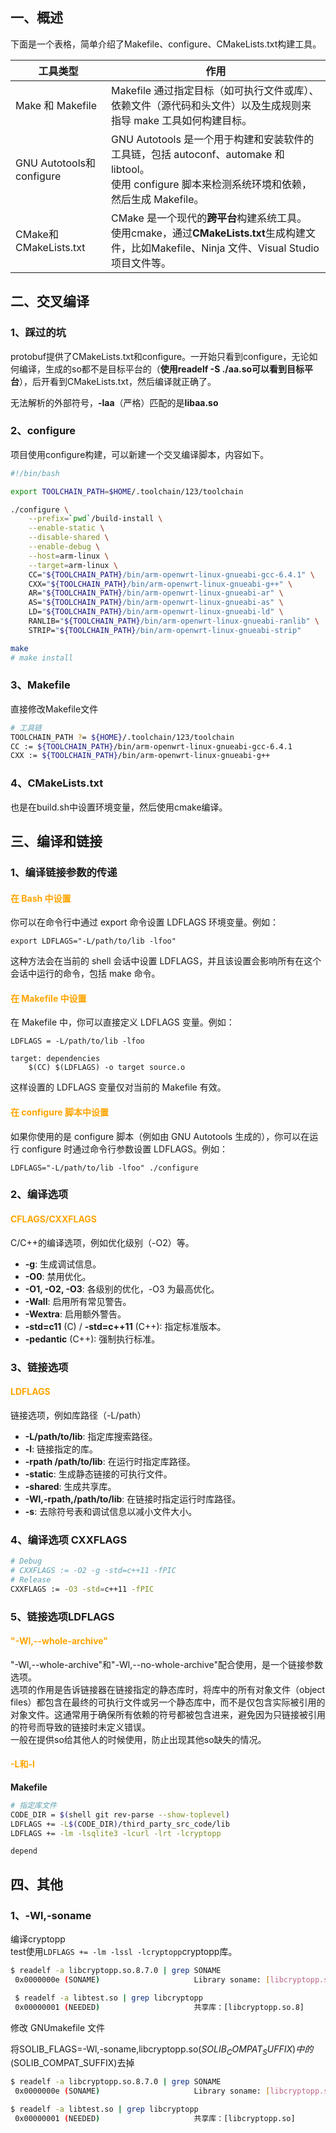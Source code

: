 ## 一、概述

下面是一个表格，简单介绍了Makefile、configure、CMakeLists.txt构建工具。

| 工具类型 | 作用 |
| -----| -----|
|Make 和 Makefile| Makefile 通过指定目标（如可执行文件或库）、依赖文件（源代码和头文件）以及生成规则来指导 make 工具如何构建目标。|
| GNU Autotools和configure | GNU Autotools 是一个用于构建和安装软件的工具链，包括 autoconf、automake 和 libtool。</br>使用 configure 脚本来检测系统环境和依赖，然后生成 Makefile。|
| CMake和CMakeLists.txt | CMake 是一个现代的**跨平台**构建系统工具。</br>使用cmake，通过**CMakeLists.txt**生成构建文件，比如Makefile、Ninja 文件、Visual Studio 项目文件等。|


## 二、交叉编译

### 1、踩过的坑

protobuf提供了CMakeLists.txt和configure。一开始只看到configure，无论如何编译，生成的so都不是目标平台的（**使用readelf -S ./aa.so可以看到目标平台**），后开看到CMakeLists.txt，然后编译就正确了。

无法解析的外部符号，**-laa**（严格）匹配的是**libaa.so**

### 2、configure

项目使用configure构建，可以新建一个交叉编译脚本，内容如下。

```bash
#!/bin/bash

export TOOLCHAIN_PATH=$HOME/.toolchain/123/toolchain

./configure \
    --prefix=`pwd`/build-install \
    --enable-static \
    --disable-shared \
    --enable-debug \
    --host=arm-linux \
    --target=arm-linux \
    CC="${TOOLCHAIN_PATH}/bin/arm-openwrt-linux-gnueabi-gcc-6.4.1" \
    CXX="${TOOLCHAIN_PATH}/bin/arm-openwrt-linux-gnueabi-g++" \
    AR="${TOOLCHAIN_PATH}/bin/arm-openwrt-linux-gnueabi-ar" \
    AS="${TOOLCHAIN_PATH}/bin/arm-openwrt-linux-gnueabi-as" \
    LD="${TOOLCHAIN_PATH}/bin/arm-openwrt-linux-gnueabi-ld" \
    RANLIB="${TOOLCHAIN_PATH}/bin/arm-openwrt-linux-gnueabi-ranlib" \
    STRIP="${TOOLCHAIN_PATH}/bin/arm-openwrt-linux-gnueabi-strip"

make 
# make install
```

### 3、Makefile

直接修改Makefile文件 

```bash
# 工具链
TOOLCHAIN_PATH ?= ${HOME}/.toolchain/123/toolchain
CC := ${TOOLCHAIN_PATH}/bin/arm-openwrt-linux-gnueabi-gcc-6.4.1
CXX := ${TOOLCHAIN_PATH}/bin/arm-openwrt-linux-gnueabi-g++
```

### 4、CMakeLists.txt

也是在build.sh中设置环境变量，然后使用cmake编译。

## 三、编译和链接

### 1、编译链接参数的传递

#### <font color='orange'>**在 Bash 中设置**</font>

你可以在命令行中通过 export 命令设置 LDFLAGS 环境变量。例如：

```
export LDFLAGS="-L/path/to/lib -lfoo"
```

这种方法会在当前的 shell 会话中设置 LDFLAGS，并且该设置会影响所有在这个会话中运行的命令，包括 make 命令。

#### <font color='orange'>**在 Makefile 中设置**</font>

在 Makefile 中，你可以直接定义 LDFLAGS 变量。例如：

```
LDFLAGS = -L/path/to/lib -lfoo

target: dependencies
    $(CC) $(LDFLAGS) -o target source.o
```

这样设置的 LDFLAGS 变量仅对当前的 Makefile 有效。

#### <font color='orange'>**在 configure 脚本中设置**</font>

如果你使用的是 configure 脚本（例如由 GNU Autotools 生成的），你可以在运行 configure 时通过命令行参数设置 LDFLAGS。例如：

```
LDFLAGS="-L/path/to/lib -lfoo" ./configure
```

### 2、编译选项

#### <font color='orange'>**CFLAGS/CXXFLAGS**</font>

C/C++的编译选项，例如优化级别（-O2）等。

+ **-g**: 生成调试信息。
+ **-O0**: 禁用优化。
+ **-O1, -O2, -O3**: 各级别的优化，-O3 为最高优化。
+ **-Wall**: 启用所有常见警告。
+ **-Wextra**: 启用额外警告。
+ **-std=c11** (C) / **-std=c++11** (C++): 指定标准版本。
+ **-pedantic** (C++): 强制执行标准。

### 3、链接选项

#### <font color='orange'>**LDFLAGS**</font>

链接选项，例如库路径（-L/path）

+ **-L/path/to/lib**: 指定库搜索路径。
+ **-l<libname>**: 链接指定的库。
+ **-rpath /path/to/lib**: 在运行时指定库路径。
+ **-static**: 生成静态链接的可执行文件。
+ **-shared**: 生成共享库。
+ **-Wl,-rpath,/path/to/lib**: 在链接时指定运行时库路径。
+ **-s**: 去除符号表和调试信息以减小文件大小。

### 4、编译选项 CXXFLAGS
```bash
# Debug
# CXXFLAGS := -O2 -g -std=c++11 -fPIC
# Release
CXXFLAGS := -O3 -std=c++11 -fPIC
```

### 5、链接选项LDFLAGS 

#### <font color='orange'>**"-Wl,--whole-archive"**</font>

"-Wl,--whole-archive"和"-Wl,--no-whole-archive"配合使用，是一个链接参数选项。  
选项的作用是告诉链接器在链接指定的静态库时，将库中的所有对象文件（object files）都包含在最终的可执行文件或另一个静态库中，而不是仅包含实际被引用的对象文件。这通常用于确保所有依赖的符号都被包含进来，避免因为只链接被引用的符号而导致的链接时未定义错误。  
一般在提供so给其他人的时候使用，防止出现其他so缺失的情况。

#### <font color='orange'>**-L和-l**</font>

**Makefile**

```bash
# 指定库文件
CODE_DIR = $(shell git rev-parse --show-toplevel)
LDFLAGS += -L$(CODE_DIR)/third_party_src_code/lib
LDFLAGS += -lm -lsqlite3 -lcurl -lrt -lcryptopp
```

```
depend
```

## 四、其他

### 1、-Wl,-soname

  编译cryptopp  
  test使用```LDFLAGS += -lm -lssl -lcryptopp```cryptopp库。

```bash
$ readelf -a libcryptopp.so.8.7.0 | grep SONAME
 0x0000000e (SONAME)                     Library soname: [libcryptopp.so.8]

 $ readelf -a libtest.so | grep libcryptopp
 0x00000001 (NEEDED)                     共享库：[libcryptopp.so.8]
```

修改 GNUmakefile 文件  

将SOLIB_FLAGS=-Wl,-soname,libcryptopp.so$(SOLIB_COMPAT_SUFFIX)中的$(SOLIB_COMPAT_SUFFIX)去掉 

```bash
$ readelf -a libcryptopp.so.8.7.0 | grep SONAME                   
 0x0000000e (SONAME)                     Library soname: [libcryptopp.so]

$ readelf -a libtest.so | grep libcryptopp                  
 0x00000001 (NEEDED)                     共享库：[libcryptopp.so]
```
